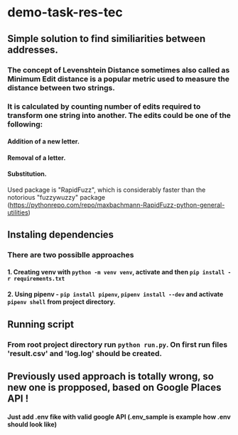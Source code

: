 # demo-task-res-tec
## Simple solution to find similiarities between addresses.
### The concept of Levenshtein Distance sometimes also called as Minimum Edit distance is a popular metric used to measure the distance between two strings. 
### It is calculated by counting number of edits required to transform one string into another. The edits could be one of the following:
#### Addition of a new letter.
#### Removal of a letter.
#### Substitution.
Used package is "RapidFuzz", which is considerably faster than the notorious "fuzzywuzzy" package (https://pythonrepo.com/repo/maxbachmann-RapidFuzz-python-general-utilities)
## Instaling dependencies 
### There are two possiblle approaches 
#### 1. Creating venv with `python -m venv venv`, activate and then `pip install -r requirements.txt`
#### 2. Using pipenv - `pip install pipenv`, `pipenv install --dev` and activate `pipenv shell` from project directory.
## Running script
### From root project directory run `python run.py`. On first run files 'result.csv' and 'log.log' should be created.
## Previously used approach is totally wrong, so new one is propposed, based on Google Places API !
#### Just add .env fike with valid google API (.env_sample is example how .env should look like)

